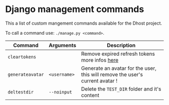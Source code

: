 # Django management commands

This a list of custom mangement commands available for the Dhost project.

To call a command use: `./manage.py <command>`.

| Command | Arguments | Description |
| --- | --- | --- |
| `cleartokens` | | Remove expired refresh tokens more infos [here](https://django-oauth-toolkit.readthedocs.io/en/latest/management_commands.html#cleartokens) |
| `generateavatar` | `<username>` | Generate an avatar for the user, this will remove the user's current avatar ! |
| `deltestdir` | `--noinput` | Delete the `TEST_DIR` folder and it's content |
